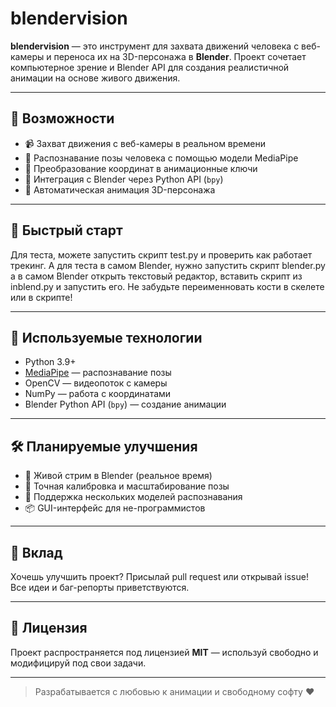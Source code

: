 # blendervision

**blendervision** — это инструмент для захвата движений человека с веб-камеры и переноса их на 3D-персонажа в **Blender**. Проект сочетает компьютерное зрение и Blender API для создания реалистичной анимации на основе живого движения.

---

## 🎯 Возможности

- 📹 Захват движения с веб-камеры в реальном времени  
- 🧍 Распознавание позы человека с помощью модели MediaPipe  
- 🔁 Преобразование координат в анимационные ключи  
- 🧩 Интеграция с Blender через Python API (`bpy`)  
- 🕺 Автоматическая анимация 3D-персонажа

---

## 🚀 Быстрый старт

Для теста, можете запустить скрипт test.py и проверить как работает трекинг.
А для теста в самом Blender, нужно запустить скрипт blender.py а в самом Blender открыть текстовый редактор, вставить скрипт из inblend.py и запустить его.
Не забудьте переименновать кости в скелете или в скрипте!

---

## 🧠 Используемые технологии

- Python 3.9+  
- [MediaPipe](https://github.com/google/mediapipe) — распознавание позы  
- OpenCV — видеопоток с камеры  
- NumPy — работа с координатами  
- Blender Python API (`bpy`) — создание анимации

---

## 🛠 Планируемые улучшения

- 🔄 Живой стрим в Blender (реальное время)  
- 🎯 Точная калибровка и масштабирование позы  
- 🧠 Поддержка нескольких моделей распознавания  
- 📦 GUI-интерфейс для не-программистов

---

## 🤝 Вклад

Хочешь улучшить проект? Присылай pull request или открывай issue! Все идеи и баг-репорты приветствуются.

---

## 📜 Лицензия

Проект распространяется под лицензией **MIT** — используй свободно и модифицируй под свои задачи.

---

> Разрабатывается с любовью к анимации и свободному софту ❤️
